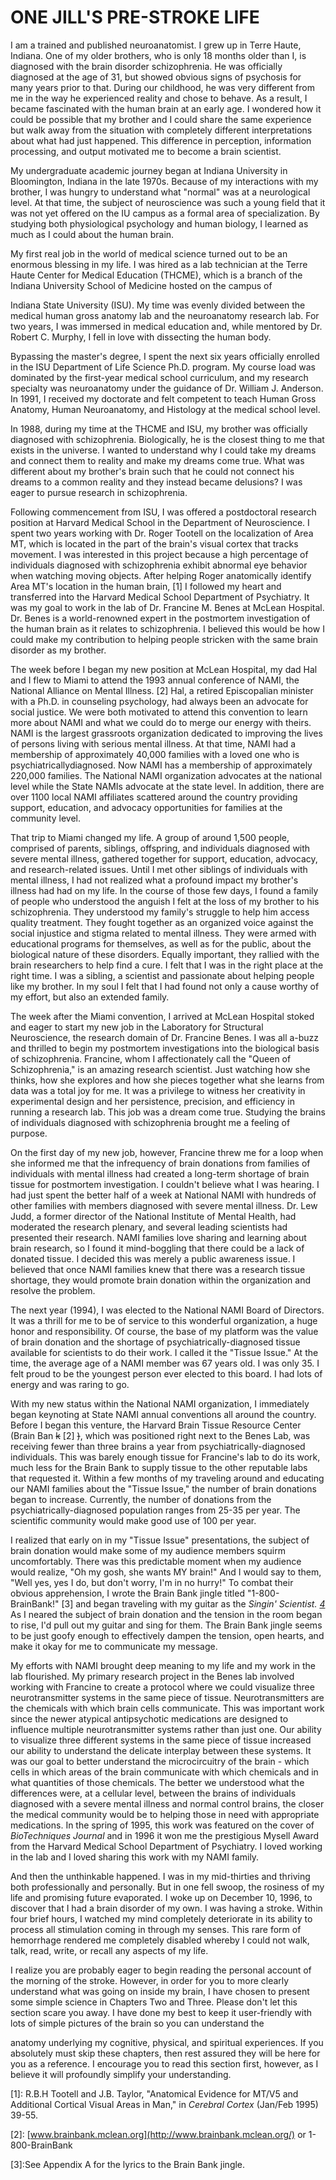 # ONE JILL'S PRE-STROKE LIFE

I am a trained and published neuroanatomist. I grew up in Terre
Haute, Indiana. One of my older brothers, who is only 18 months older
than I, is diagnosed with the brain disorder schizophrenia. He was
officially diagnosed at the age of 31, but showed obvious signs of
psychosis for many years prior to that. During our childhood, he was
very different from me in the way he experienced reality and chose to
behave. As a result, I became fascinated with the human brain at an early
age. I wondered how it could be possible that my brother and I could
share the same experience but walk away from the situation with
completely different interpretations about what had just happened. This
difference in perception, information processing, and output motivated
me to become a brain scientist.

My undergraduate academic journey began at Indiana University
in Bloomington, Indiana in the late 1970s. Because of my interactions
with my brother, I was hungry to understand what "normal" was at a
neurological level. At that time, the subject of neuroscience was such a
young field that it was not yet offered on the IU campus as a formal area
of specialization. By studying both physiological psychology and human
biology, I learned as much as I could about the human brain.

My first real job in the world of medical science turned out to be
an enormous blessing in my life. I was hired as a lab technician at the
Terre Haute Center for Medical Education (THCME), which is a branch
of the Indiana University School of Medicine hosted on the campus of

Indiana State University (ISU). My time was evenly divided between the
medical human gross anatomy lab and the neuroanatomy research lab.
For two years, I was immersed in medical education and, while
mentored by Dr. Robert C. Murphy, I fell in love with dissecting the
human body.

Bypassing the master's degree, I spent the next six years officially
enrolled in the ISU Department of Life Science Ph.D. program. My
course load was dominated by the first-year medical school curriculum,
and my research specialty was neuroanatomy under the guidance of Dr.
William J. Anderson. In 1991, I received my doctorate and felt
competent to teach Human Gross Anatomy, Human Neuroanatomy, and
Histology at the medical school level.

In 1988, during my time at the THCME and ISU, my brother was
officially diagnosed with schizophrenia. Biologically, he is the closest
thing to me that exists in the universe. I wanted to understand why I
could take my dreams and connect them to reality and make my dreams
come true. What was different about my brother's brain such that he
could not connect his dreams to a common reality and they instead
became delusions? I was eager to pursue research in schizophrenia.

Following commencement from ISU, I was offered a postdoctoral
research position at Harvard Medical School in the Department of
Neuroscience. I spent two years working with Dr. Roger Tootell on the
localization of Area MT, which is located in the part of the brain's visual
cortex that tracks movement. I was interested in this project because a
high percentage of individuals diagnosed with schizophrenia exhibit
abnormal eye behavior when watching moving objects. After helping
Roger anatomically identify Area MT's
location in the human brain, [1] I followed my heart and transferred into
the Harvard Medical School Department of Psychiatry. It was my goal to
work in the lab of Dr. Francine M. Benes at McLean Hospital. Dr. Benes
is a world-renowned expert in the postmortem investigation of the
human brain as it relates to schizophrenia. I believed this would be how
I could make my contribution to helping people stricken with the same
brain disorder as my brother.

The week before I began my new position at McLean Hospital, my
dad Hal and I flew to Miami to attend the 1993 annual conference of
NAMI, the National Alliance on Mental Illness. [2] Hal, a retired
Episcopalian minister with a Ph.D. in counseling psychology, had
always been an advocate for social justice. We were both motivated to
attend this convention to learn more about NAMI and what we could do
to merge our energy with theirs. NAMI is the largest grassroots
organization dedicated to improving the lives of persons living with
serious mental illness. At that time, NAMI had a membership of
approximately 40,000 families with a loved one who is psychiatricallydiagnosed. Now NAMI has a membership of approximately 220,000 families. The National NAMI organization advocates at the national
level while the State NAMIs advocate at the state level. In addition,
there are over 1100 local NAMI affiliates scattered around the country
providing support, education, and advocacy opportunities for families at
the community level.

That trip to Miami changed my life. A group of around 1,500
people, comprised of parents, siblings, offspring, and individuals
diagnosed with severe mental illness, gathered together for support,
education, advocacy, and research-related issues. Until I met other
siblings of individuals with mental illness, I had not realized what a
profound impact my brother's illness had had on my life. In the course of
those few days, I found a family of people who understood the anguish I
felt at the loss of my brother to his schizophrenia. They understood my
family's struggle to help him access quality treatment. They fought
together as an organized voice against the social injustice and stigma
related to mental illness. They were armed with educational programs
for themselves, as well as for the public, about the biological nature of
these disorders. Equally important, they rallied with the brain
researchers to help find a cure. I felt that I was in the right place at the
right time. I was a sibling, a scientist and passionate about helping
people like my brother. In my soul I felt that I had found not only a
cause worthy of my effort, but also an extended family.

The week after the Miami convention, I arrived at McLean
Hospital stoked and eager to start my new job in the Laboratory for
Structural Neuroscience, the research domain of Dr. Francine Benes. I
was all a-buzz and thrilled to begin my postmortem investigations into
the biological basis of schizophrenia. Francine, whom I affectionately
call the "Queen of Schizophrenia," is an amazing research scientist. Just
watching how she thinks, how she explores and how she pieces together
what she learns from data was a total joy for me. It was a privilege to
witness her creativity in experimental design and her persistence,
precision, and efficiency in running a research lab. This job was a dream
come true. Studying the brains of individuals diagnosed with
schizophrenia brought me a feeling of purpose.

On the first day of my new job, however, Francine threw me for a
loop when she informed me that the infrequency of brain donations from
families of individuals with mental illness had created a long-term
shortage of brain tissue for postmortem investigation. I couldn't believe
what I was hearing. I had just spent the better half of a week at National
NAMI with hundreds of other families with
members diagnosed with severe mental illness. Dr. Lew Judd, a former
director of the National Institute of Mental Health, had moderated the
research plenary, and several leading scientists had presented their
research. NAMI families love sharing and learning about brain research,
so I found it mind-boggling that there could be a lack of donated tissue. I
decided this was merely a public awareness issue. I believed that once
NAMI families knew that there was a research tissue shortage, they
would promote brain donation within the organization and resolve the
problem.

The next year (1994), I was elected to the National NAMI Board
of Directors. It was a thrill for me to be of service to this wonderful
organization, a huge honor and responsibility. Of course, the base of my
platform was the value of brain donation and the shortage of
psychiatrically-diagnosed tissue available for scientists to do their work.
I called it the "Tissue Issue." At the time, the average age of a NAMI
member was 67 years old. I was only 35. I felt proud to be the youngest
person ever elected to this board. I had lots of energy and was raring to
go.

With my new status within the National NAMI organization, I
immediately began keynoting at State NAMI annual conventions all
around the country. Before I began this venture, the Harvard Brain
Tissue Resource Center (Brain Ban ~~k~~ [2] ~~)~~, which was positioned right next
to the Benes Lab, was receiving fewer than three brains a year from
psychiatrically-diagnosed individuals. This was barely enough tissue for
Francine's lab to do its work, much less for the Brain Bank to supply
tissue to the other reputable labs that requested it. Within a few months
of my traveling around and educating our NAMI families about the
"Tissue Issue," the number of brain donations began to increase.
Currently, the number of donations from the psychiatrically-diagnosed
population ranges from 25-35 per year. The scientific community would
make good use of 100 per year.

I realized that early on in my "Tissue Issue" presentations, the
subject of brain donation would make some of my audience members
squirm uncomfortably. There was this predictable moment when my
audience would realize, "Oh my gosh, she wants MY brain!" And I
would say to them, "Well yes, yes I do, but don't worry, I'm in no hurry!"
To combat their obvious apprehension, I wrote the Brain Bank jingle
titled "1-800-BrainBank!" [3] and began traveling with my guitar as the
_Singin' Scientist._ _[4]_ As I neared the subject of brain donation and the
tension in the room began to rise, I'd pull out my guitar and sing for
them. The Brain Bank jingle seems to be just goofy enough to
effectively dampen the tension, open hearts, and make it okay for me to
communicate my message.

My efforts with NAMI brought deep meaning to my life and my
work in the lab flourished. My primary research project in the Benes lab
involved working with Francine to create a protocol where we could
visualize three neurotransmitter systems in the same piece of tissue.
Neurotransmitters are the chemicals with which brain cells
communicate. This was important work since the newer atypical
antipsychotic medications are designed to influence multiple
neurotransmitter systems rather than just one. Our ability to visualize
three different systems in the same piece of tissue increased our ability
to understand the delicate interplay between these systems. It was our
goal to better understand the microcircuitry of the brain - which cells in
which areas of the brain communicate with which chemicals and in what
quantities of those chemicals. The better we
understood what the differences were, at a cellular level, between the
brains of individuals diagnosed with a severe mental illness and normal
control brains, the closer the medical community would be to helping
those in need with appropriate medications. In the spring of 1995, this
work was featured on the cover of _BioTechniques Journal_ and in 1996 it
won me the prestigious Mysell Award from the Harvard Medical School
Department of Psychiatry. I loved working in the lab and I loved sharing
this work with my NAMI family.

And then the unthinkable happened. I was in my mid-thirties and
thriving both professionally and personally. But in one fell swoop, the
rosiness of my life and promising future evaporated. I woke up on
December 10, 1996, to discover that I had a brain disorder of my own. I
was having a stroke. Within four brief hours, I watched my mind
completely deteriorate in its ability to process all stimulation coming in
through my senses. This rare form of hemorrhage rendered me
completely disabled whereby I could not walk, talk, read, write, or recall
any aspects of my life.

I realize you are probably eager to begin reading the personal
account of the morning of the stroke. However, in order for you to more
clearly understand what was going on inside my brain, I have chosen to
present some simple science in Chapters Two and Three. Please don't let
this section scare you away. I have done my best to keep it user-friendly
with lots of simple pictures of the brain so you can understand the

anatomy underlying my cognitive, physical, and spiritual experiences. If
you absolutely must skip these chapters, then rest assured they will be
here for you as a reference. I encourage you to read this section first,
however, as I believe it will profoundly simplify your understanding.

[1]: R.B.H Tootell and J.B. Taylor, "Anatomical Evidence for MT/V5 and Additional Cortical Visual Areas in Man," in
_Cerebral Cortex_ (Jan/Feb 1995) 39-55.

[2]: [www.brainbank.mclean.org](http://www.brainbank.mclean.org/) or 1-800-BrainBank

[3]:See Appendix A for the lyrics to the Brain Bank jingle.

[4]:[www.drjilltaylor.com](http://www.drjilltaylor.com/)

